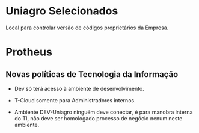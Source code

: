 # Uniagro Selecionados

Local para controlar versão de códigos proprietários da Empresa.


# Protheus

## Novas políticas de Tecnologia da Informação

- Dev só terá acesso à ambiente de desenvolvimento.

- T-Cloud somente para Administradores internos.

- Ambiente DEV-Uniagro ninguém deve conectar, é para manobra interna do TI, não deve ser homologado processo de negócio nenum neste ambiente.


